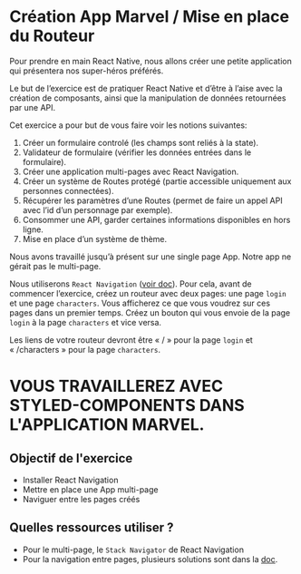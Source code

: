 # Création App Marvel / Mise en place du Routeur


Pour prendre en main React Native, nous allons créer une petite application qui présentera nos super-héros préférés.

Le but de l’exercice est de pratiquer React Native et d’être à l’aise avec la création de composants, ainsi que la manipulation de données retournées par une API.

Cet exercice a pour but de vous faire voir les notions suivantes:

1. Créer un formulaire controlé (les champs sont reliés à la state).
2. Validateur de formulaire (vérifier les données entrées dans le formulaire).
3. Créer une application multi-pages avec React Navigation.
4. Créer un système de Routes protégé (partie accessible uniquement aux personnes connectées).
5. Récupérer les paramètres d’une Routes (permet de faire un appel API avec l’id d’un personnage par exemple).
6. Consommer une API, garder certaines informations disponibles en hors ligne.
7. Mise en place d’un système de thème.

Nous avons travaillé jusqu’à présent sur une single page App.
Notre app ne gérait pas le multi-page. 

Nous utiliserons ```React Navigation``` ([voir doc](https://reactnavigation.org/)).
Pour cela, avant de commencer l’exercice, créez un routeur avec deux pages: une page ```login``` et une page ```characters```. Vous afficherez ce que vous voudrez sur ces pages dans un premier temps.
Créez un bouton qui vous envoie de la page ```login``` à la page `characters` et vice versa.

Les liens de votre routeur devront être « / » pour la page ```login``` et « /characters » pour la page ```characters```.

# VOUS TRAVAILLEREZ AVEC STYLED-COMPONENTS DANS L'APPLICATION MARVEL.


## Objectif de l'exercice
* Installer React Navigation
* Mettre en place une App multi-page
* Naviguer entre les pages créés

## Quelles ressources utiliser ?
* Pour le multi-page, le ```Stack Navigator``` de React Navigation
* Pour la navigation entre pages, plusieurs solutions sont dans la [doc](https://reactnavigation.org/).








